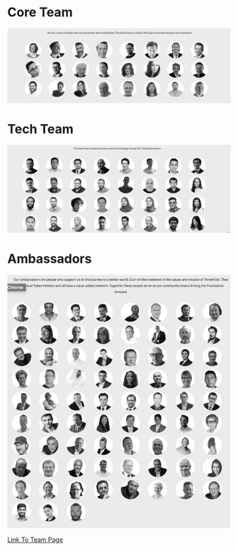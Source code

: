 # Core Team
![Core_Team_image](./img/core_team.png)

# Tech Team
![dev team image](./img/dev_team.png)

# Ambassadors
![ambassadors image](./img/ambassadors.png)

<a href="https://www.threefold.io/public/#/team" target="_blank">Link To Team Page</a>
